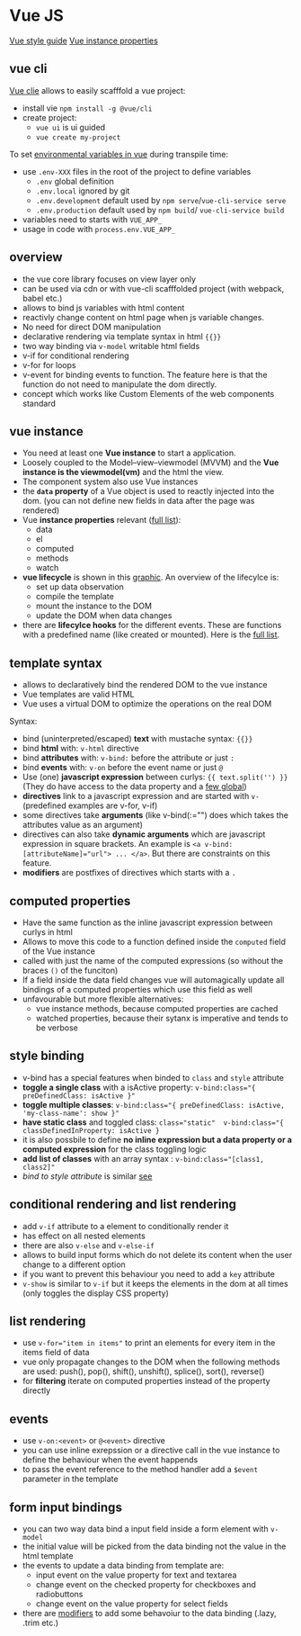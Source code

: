 # Vue JS

[Vue style guide](https://vuejs.org/v2/style-guide/#Avoid-v-if-with-v-for-essential)
[Vue instance properties](https://vuejs.org/v2/api/#Instance-Properties)

## vue cli

[Vue clie](https://cli.vuejs.org/) allows to easily scafffold a vue project:

- install vie `npm install -g @vue/cli`
- create project:
  -  `vue ui` is ui guided
  -  `vue create my-project` 

To set [environmental variables in vue](https://cli.vuejs.org/guide/mode-and-env.html) during transpile time:

- use `.env-XXX` files in the root of the project to define variables
  -  `.env` global definition
  -  `.env.local` ignored by git
  -  `.env.development` default used by `npm serve`/`vue-cli-service serve`
  -  `.env.production` default used by `npm build`/ `vue-cli-service build`
- variables need to starts with `VUE_APP_`
- usage in code with `process.env.VUE_APP_`

## overview

- the vue core library focuses on view layer only
- can be used via cdn or with vue-cli scafffolded project (with webpack, babel etc.)
- allows to bind js variables with html content
- reactivly change content on html page when js variable changes. 
- No need for direct DOM manipulation
- declarative rendering via template syntax in html `{{}}`
- two way binding via `v-model` writable html fields
- v-if for conditional rendering
- v-for for loops
- v-event for binding events to function. The feature here is that the function do not need to manipulate the dom directly.
- concept which works like Custom Elements of the web components standard

## vue instance

- You need at least one **Vue instance** to start a application.
- Loosely coupled to the Model–view–viewmodel (MVVM) and the **Vue instance is the viewmodel(vm)** and the html the view.
- The component system also use Vue instances
- the **`data` property** of a Vue object is used to reactly injected into the dom. (you can not define new fields in data after the page was rendered)
- Vue **instance properties** relevant ([full list](https://vuejs.org/v2/api/#Instance-Properties)):
    - data
    - el
    - computed
    - methods
    - watch
- **vue lifecycle** is shown in this [graphic](https://vuejs.org/v2/guide/instance.html#Lifecycle-Diagram). An overview of the lifecylce is:
    - set up data observation
    - compile the template
    - mount the instance to the DOM
    - update the DOM when data changes
- there are **lifecylce hooks** for the different events. These are functions with a predefined name (like created or mounted). Here is the [full list](https://vuejs.org/v2/api/#Options-Lifecycle-Hooks).

## template syntax

- allows to declaratively bind the rendered DOM to the vue instance
- Vue templates are valid HTML
- Vue uses a virtual DOM to optimize the operations on the real DOM


Syntax:

- bind (uninterpreted/escaped) **text** with mustache syntax: `{{}}`
- bind **html** with: `v-html` directive
- bind **attributes** with: `v-bind:` before the attribute or just `:`
- bind **events** with: `v-on` before the event name or just `@`
- Use (one) **javascript expression** between curlys: `{{ text.split('') }}` (They do have access to the data property and a [few global](https://github.com/vuejs/vue/blob/v2.6.10/src/core/instance/proxy.js#L9))
- **directives** link to a javascript expression and are started with `v-` (predefined examples are v-for, v-if)
- some directives take **arguments** (like v-bind(:<attribute>="<value>") does which takes the attributes value as an argument)
- directives can also take **dynamic arguments** which are javascript expression in square brackets. An example is `<a v-bind:[attributeName]="url"> ... </a>`. But there are constraints on this feature.
- **modifiers** are postfixes of directives which starts with a `.`

## computed properties

- Have the same function as the inline javascript expression between curlys in html
- Allows to move this code to a function defined inside the `computed` field of the Vue instance
- called with just the name of the computed expressions (so without the braces `()` of the funciton)
- If a field inside the data field changes vue will automagically update all bindings of a computed properties which use this field as well
- unfavourable but more flexible alternatives:
    - vue instance methods, because computed properties are cached
    - watched properties, because their sytanx is imperative and tends to be verbose

## style binding

- v-bind has a special features when binded to `class` and `style` attribute
- **toggle a single class** with a isActive property: `v-bind:class="{ preDefinedClass: isActive }"`
- **toggle multiple classes**: `v-bind:class="{ preDefinedClass: isActive, 'my-class-name': show }"`
- **have static class** and toggled class: `class="static"  v-bind:class="{ classDefinedInProperty: isActive }`
- it is also possbile to define **no inline expression but a data property or a computed expression** for the class toggling logic
- **add list of classes** with an array syntax : `v-bind:class="[class1, class2]"`
- *bind to style attribute* is similar [see](https://vuejs.org/v2/guide/class-and-style.html#Binding-Inline-Styles)

## conditional rendering and list rendering

- add `v-if` attribute to a element to conditionally render it
- has effect on all nested elements
- there are also `v-else` and `v-else-if`
- allows to build input forms which do not delete its content when the user change to a different option
- if you want to prevent this behaviour you need to add a `key` attribute
- `v-show` is similar to `v-if` but it keeps the elements in the dom at all times (only toggles the display CSS property)

## list rendering

- use `v-for="item in items"` to print an elements for every item in the items field of data
- vue only propagate changes to the DOM when the following methods are used: push(), pop(), shift(), unshift(), splice(), sort(), reverse()
- for **filtering** iterate on computed properties instead of the property directly

## events

- use `v-on:<event>` or `@<event>` directive 
- you can use inline exrepssion or a directive call in the vue instance to define the behaviour when the event happends
- to pass the event reference to the method handler add a `$event` parameter in the template

## form input bindings

- you can two way data bind a input field inside a form element with `v-model`
- the initial value will be picked from the data binding not the value in the html template 
- the events to update a data binding from template are:
    - input event on the value property for text and textarea 
    - change event on the checked property for checkboxes and radiobuttons
    - change event on the value property for select fields
- there are [modifiers](https://vuejs.org/v2/guide/forms.html#Modifiers) to add some behavoiur to the data binding (.lazy, .trim etc.)

